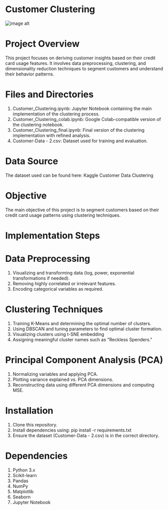 
# Customer Clustering
![image alt](https://github.com/SyedAliNice/Customer-Clustering-based-on-Credit-card-usage-Project/blob/427978b7c559315287de7c8c3657d16386451aca/a-digital-infographic-for-a-business-ana_yi2wUKw-SKKNb6RHkNBjlg_R2UrBEj2S2274Jjd41J7bA-fotor-20250327151312.jpg)
# Project Overview

This project focuses on deriving customer insights based on their credit card usage features. It involves data preprocessing, clustering, and dimensionality reduction techniques to segment customers and understand their behavior patterns.
# Files and Directories
1.  Customer_Clustering.ipynb: Jupyter Notebook containing the main implementation of the clustering process.
2.  Customer_Clustering_colab.ipynb: Google Colab-compatible version of the clustering notebook.
3.  Customer_Clustering_final.ipynb: Final version of the clustering implementation with refined analysis.
4.  Customer-Data - 2.csv: Dataset used for training and evaluation.
# Data Source
The dataset used can be found here: Kaggle Customer Data Clustering
# Objective
The main objective of this project is to segment customers based on their credit card usage patterns using clustering techniques.
# Implementation Steps
  # Data Preprocessing
1.  Visualizing and transforming data (log, power, exponential transformations if needed).
2.  Removing highly correlated or irrelevant features.
3.  Encoding categorical variables as required.

#   Clustering Techniques
1.  Training K-Means and determining the optimal number of  clusters.    
2.  Using DBSCAN and tuning parameters to find optimal cluster formation.
3.  Visualizing clusters using t-SNE embedding
4.  Assigning meaningful cluster names such as "Reckless Spenders."
# Principal Component Analysis (PCA)    
1.  Normalizing variables and applying PCA.
2.  Plotting variance explained vs. PCA dimensions.
3.  Reconstructing data using different PCA dimensions and computing MSE.
# Installation
1.  Clone this repository.
2.  Install dependencies using:
    pip install -r requirements.txt
3.  Ensure the dataset (Customer-Data - 2.csv) is in the correct directory.
#   Dependencies
1.  Python 3.x
2.  Scikit-learn
3.  Pandas
4.  NumPy
5.  Matplotlib
6.  Seaborn
7.  Jupyter Notebook


